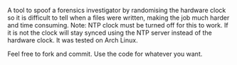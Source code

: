 A tool to spoof a forensics investigator by randomising the hardware clock so it is difficult to tell when a files were written, making the job much harder and time consuming.
Note: NTP clock must be turned off for this to work. If it is not the clock will stay synced using the NTP server instead of the hardware clock. It was tested on Arch Linux.


Feel free to fork and commit. Use the code for whatever you want.

